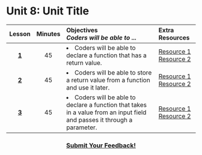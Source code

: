 # Unit 8: Unit Title

|Lesson|Minutes|Objectives <br> *Coders will be able to ...*|Extra Resources|
|:-------:|:-------:|:-------|:-------|
|[**1**]()|45| <li>Coders will be able to declare a function that has a return value.</li>|[Resource 1]()<br>[Resource 2]()|
|[**2**]()|45|<li>Coders will be able to store a return value from a function and use it later.</li>|[Resource 1]()<br>[Resource 2]()|
|[**3**]()|45|<li> Coders will be able to declare a function that takes in a value from an input field and passes it through a parameter.</li>|[Resource 1]()<br>[Resource 2]()|


<h3 align="center"><a href="https://docs.google.com/forms/d/e/1FAIpQLSfx0wkLyw_jSOhWR2yY8GTR8TV2NXYZc40us7aPHnl9bO6WAQ/viewform">Submit Your Feedback!</a></h3>


